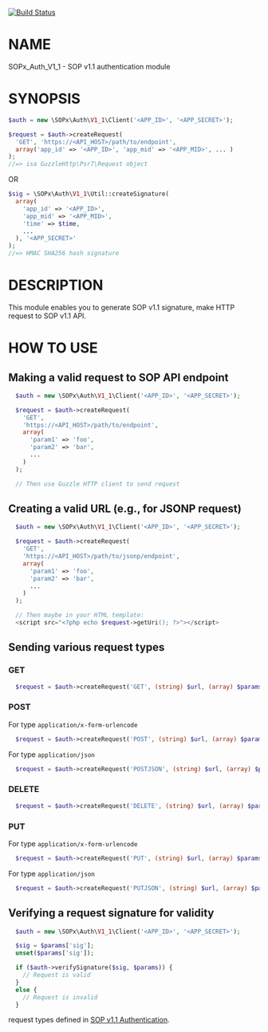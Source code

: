 [![Build Status](https://travis-ci.org/researchpanelasia/php-sopx-auth-v1_1.svg?branch=master)](https://travis-ci.org/researchpanelasia/php-sopx-auth-v1_1)

# NAME

SOPx_Auth_V1_1 - SOP v1.1 authentication module

# SYNOPSIS

~~~php
$auth = new \SOPx\Auth\V1_1\Client('<APP_ID>', '<APP_SECRET>');

$request = $auth->createRequest(
  'GET', 'https://<API_HOST>/path/to/endpoint',
  array('app_id' => '<APP_ID>', 'app_mid' => '<APP_MID>', ... )
);
//=> isa GuzzleHttp\Psr7\Request object

~~~

OR

~~~php
$sig = \SOPx\Auth\V1_1\Util::createSignature(
  array(
    'app_id' => '<APP_ID>',
    'app_mid' => '<APP_MID>',
    'time' => $time,
    ...
  ), '<APP_SECRET>'
);
//=> HMAC SHA256 hash signature
~~~

# DESCRIPTION

This module enables you to generate SOP v1.1 signature, make HTTP request to SOP v1.1 API.

# HOW TO USE

## Making a valid request to SOP API endpoint

~~~php
  $auth = new \SOPx\Auth\V1_1\Client('<APP_ID>', '<APP_SECRET>');

  $request = $auth->createRequest(
    'GET',
    'https://<API_HOST>/path/to/endpoint',
    array(
      'param1' => 'foo',
      'param2' => 'bar',
      ...
    )
  );

  // Then use Guzzle HTTP client to send request
~~~

## Creating a valid URL (e.g., for JSONP request)

~~~php
  $auth = new \SOPx\Auth\V1_1\Client('<APP_ID>', '<APP_SECRET>');

  $request = $auth->createRequest(
    'GET',
    'https://<API_HOST>/path/to/jsonp/endpoint',
    array(
      'param1' => 'foo',
      'param2' => 'bar',
      ...
    )
  );

  // Then maybe in your HTML template:
  <script src="<?php echo $request->getUri(); ?>"></script>
~~~

## Sending various request types

### GET

~~~php
  $request = $auth->createRequest('GET', (string) $url, (array) $params)
~~~

### POST

For type `application/x-form-urlencode`

~~~php
  $request = $auth->createRequest('POST', (string) $url, (array) $params)
~~~

For type `application/json`

```php
  $request = $auth->createRequest('POSTJSON', (string) $url, (array) $params)
```

### DELETE

```php
  $request = $auth->createRequest('DELETE', (string) $url, (array) $params)
```

### PUT

For type `application/x-form-urlencode`

~~~php
  $request = $auth->createRequest('PUT', (string) $url, (array) $params)
~~~

For type `application/json`

```php
  $request = $auth->createRequest('PUTJSON', (string) $url, (array) $params)
```

## Verifying a request signature for validity

~~~php
  $auth = new \SOPx\Auth\V1_1\Client('<APP_ID>', '<APP_SECRET>');

  $sig = $params['sig'];
  unset($params['sig']);

  if ($auth->verifySignature($sig, $params)) {
    // Request is valid
  }
  else {
    // Request is invalid
  }
~~~

request types defined in [SOP v1.1 Authentication](https://console.partners.surveyon.com/docs/v1_1/authentication).
